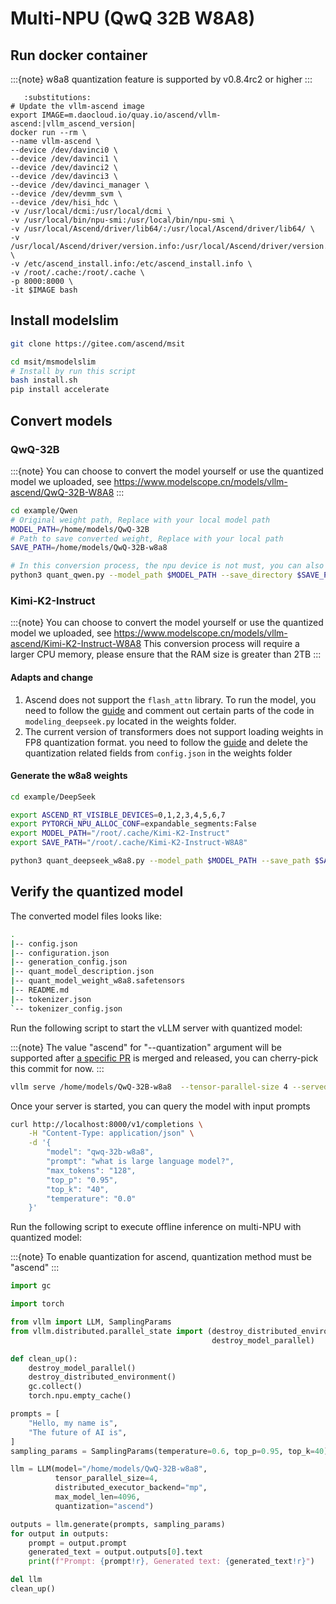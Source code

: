 # Multi-NPU (QwQ 32B W8A8)

## Run docker container
:::{note}
w8a8 quantization feature is supported by v0.8.4rc2 or higher
:::

```{code-block} bash
   :substitutions:
# Update the vllm-ascend image
export IMAGE=m.daocloud.io/quay.io/ascend/vllm-ascend:|vllm_ascend_version|
docker run --rm \
--name vllm-ascend \
--device /dev/davinci0 \
--device /dev/davinci1 \
--device /dev/davinci2 \
--device /dev/davinci3 \
--device /dev/davinci_manager \
--device /dev/devmm_svm \
--device /dev/hisi_hdc \
-v /usr/local/dcmi:/usr/local/dcmi \
-v /usr/local/bin/npu-smi:/usr/local/bin/npu-smi \
-v /usr/local/Ascend/driver/lib64/:/usr/local/Ascend/driver/lib64/ \
-v /usr/local/Ascend/driver/version.info:/usr/local/Ascend/driver/version.info \
-v /etc/ascend_install.info:/etc/ascend_install.info \
-v /root/.cache:/root/.cache \
-p 8000:8000 \
-it $IMAGE bash
```

## Install modelslim

```bash
git clone https://gitee.com/ascend/msit

cd msit/msmodelslim
# Install by run this script
bash install.sh
pip install accelerate
```

## Convert models

### QwQ-32B
:::{note}
You can choose to convert the model yourself or use the quantized model we uploaded,
see https://www.modelscope.cn/models/vllm-ascend/QwQ-32B-W8A8
:::

```bash
cd example/Qwen
# Original weight path, Replace with your local model path
MODEL_PATH=/home/models/QwQ-32B
# Path to save converted weight, Replace with your local path
SAVE_PATH=/home/models/QwQ-32B-w8a8

# In this conversion process, the npu device is not must, you can also set --device_type cpu to have a conversion
python3 quant_qwen.py --model_path $MODEL_PATH --save_directory $SAVE_PATH --calib_file ../common/boolq.jsonl --w_bit 8 --a_bit 8 --device_type npu --anti_method m1 --trust_remote_code True
```

### Kimi-K2-Instruct
:::{note}
You can choose to convert the model yourself or use the quantized model we uploaded,
see https://www.modelscope.cn/models/vllm-ascend/Kimi-K2-Instruct-W8A8
This conversion process will require a larger CPU memory, please ensure that the RAM size is greater than 2TB
:::

#### Adapts and change
1. Ascend does not support the `flash_attn` library. To run the model, you need to follow the [guide](https://gitee.com/ascend/msit/blob/master/msmodelslim/example/DeepSeek/README.md#deepseek-v3r1) and comment out certain parts of the code in `modeling_deepseek.py` located in the weights folder.
2. The current version of transformers does not support loading weights in FP8 quantization format. you need to follow the [guide](https://gitee.com/ascend/msit/blob/master/msmodelslim/example/DeepSeek/README.md#deepseek-v3r1) and delete the quantization related fields from `config.json` in the weights folder

#### Generate the w8a8 weights

```bash
cd example/DeepSeek

export ASCEND_RT_VISIBLE_DEVICES=0,1,2,3,4,5,6,7
export PYTORCH_NPU_ALLOC_CONF=expandable_segments:False
export MODEL_PATH="/root/.cache/Kimi-K2-Instruct"
export SAVE_PATH="/root/.cache/Kimi-K2-Instruct-W8A8"

python3 quant_deepseek_w8a8.py --model_path $MODEL_PATH --save_path $SAVE_PATH --batch_size 4
```

## Verify the quantized model
The converted model files looks like:

```bash
.
|-- config.json
|-- configuration.json
|-- generation_config.json
|-- quant_model_description.json
|-- quant_model_weight_w8a8.safetensors
|-- README.md
|-- tokenizer.json
`-- tokenizer_config.json
```

Run the following script to start the vLLM server with quantized model:

:::{note}
The value "ascend" for "--quantization" argument will be supported after [a specific PR](https://github.com/vllm-project/vllm-ascend/pull/877) is merged and released, you can cherry-pick this commit for now.
:::

```bash
vllm serve /home/models/QwQ-32B-w8a8  --tensor-parallel-size 4 --served-model-name "qwq-32b-w8a8" --max-model-len 4096 --quantization ascend
```

Once your server is started, you can query the model with input prompts

```bash
curl http://localhost:8000/v1/completions \
    -H "Content-Type: application/json" \
    -d '{
        "model": "qwq-32b-w8a8",
        "prompt": "what is large language model?",
        "max_tokens": "128",
        "top_p": "0.95",
        "top_k": "40",
        "temperature": "0.0"
    }'
```

Run the following script to execute offline inference on multi-NPU with quantized model:

:::{note}
To enable quantization for ascend, quantization method must be "ascend"
:::

```python
import gc

import torch

from vllm import LLM, SamplingParams
from vllm.distributed.parallel_state import (destroy_distributed_environment,
                                             destroy_model_parallel)

def clean_up():
    destroy_model_parallel()
    destroy_distributed_environment()
    gc.collect()
    torch.npu.empty_cache()

prompts = [
    "Hello, my name is",
    "The future of AI is",
]
sampling_params = SamplingParams(temperature=0.6, top_p=0.95, top_k=40)

llm = LLM(model="/home/models/QwQ-32B-w8a8",
          tensor_parallel_size=4,
          distributed_executor_backend="mp",
          max_model_len=4096,
          quantization="ascend")

outputs = llm.generate(prompts, sampling_params)
for output in outputs:
    prompt = output.prompt
    generated_text = output.outputs[0].text
    print(f"Prompt: {prompt!r}, Generated text: {generated_text!r}")

del llm
clean_up()
```
